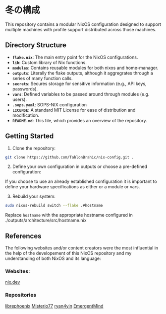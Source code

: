 # 冬の構成

This repository contains a modular NixOS configuration designed to support multiple machines with profile support distributed across those machines.

## Directory Structure

- **`flake.nix`**: The main entry point for the NixOS configurations.
- **`lib`**: Custom library of Nix functions.
- **`modules`**: Contains reusable modules for both nixos and home-manager.
- **`outputs`**: Literally the flake outputs, although it aggregrates through a series of many function calls.
- **`secrets`**: Secures storage for sensitive information (e.g., API keys, passwords).
- **`vars`**: Defined variables to be passed around through modules (e.g. users).
- **`.sops.yaml`**: SOPS-NIX configuration
- **`LICENSE`**: A standard MIT License for ease of distribution and modification.
- **`README.md`**: This file, which provides an overview of the repository.

## Getting Started

1. Clone the repository:

```bash
git clone https://github.com/TahlonBrahic/nix-config.git .
```

2. Define your own configuration in outputs or choose a pre-defined configuration:

If you choose to use an already established configuration it is important to define your hardware specifications as either or a module or vars.

3. Rebuild your system:

```bash
sudo nixos-rebuild switch --flake .#hostname
```

Replace `hostname` with the appropriate hostname configured in ./outputs/architecture/src/hostname.nix

## References

The following websites and/or content creators were the most influential in the help of the developement of this NixOS repository and my understanding of both NixOS and its language:

### Websites:

[nix.dev](https://nix.dev/tutorials/nix-language)

### Repositories

[librephoenix](https://github.com/librephoenix/nixos-config)
[Misterio77](https://github.com/Misterio77/nix-config)
[ryan4yin](https://github.com/ryan4yin/nix-config)
[EmergentMind](https://github.com/EmergentMind/nix-config)

